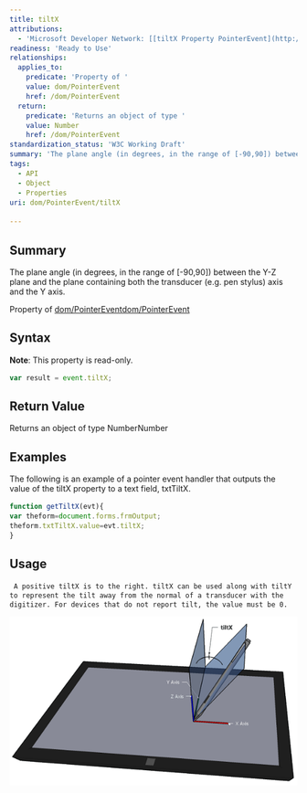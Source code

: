 ```yaml
---
title: tiltX
attributions:
  - 'Microsoft Developer Network: [[tiltX Property PointerEvent](http://msdn.microsoft.com/en-us/library/ie/hh772364(v=vs.85).aspx) Article]'
readiness: 'Ready to Use'
relationships:
  applies_to:
    predicate: 'Property of '
    value: dom/PointerEvent
    href: /dom/PointerEvent
  return:
    predicate: 'Returns an object of type '
    value: Number
    href: /dom/PointerEvent
standardization_status: 'W3C Working Draft'
summary: 'The plane angle (in degrees, in the range of [-90,90]) between the Y-Z plane and the plane containing both the transducer (e.g. pen stylus) axis and the Y axis.'
tags:
  - API
  - Object
  - Properties
uri: dom/PointerEvent/tiltX

---
```

## <span>Summary</span>

The plane angle (in degrees, in the range of [-90,90]) between the Y-Z plane and the plane containing both the transducer (e.g. pen stylus) axis and the Y axis.

Property of [dom/PointerEvent](/dom/PointerEvent)[dom/PointerEvent](/dom/PointerEvent)

## <span>Syntax</span>

**Note**: This property is read-only.

``` js
var result = event.tiltX;
```

## <span>Return Value</span>

Returns an object of type NumberNumber

## <span>Examples</span>

The following is an example of a pointer event handler that outputs the value of the tiltX property to a text field, txtTiltX.

``` js
function getTiltX(evt){
var theform=document.forms.frmOutput;
theform.txtTiltX.value=evt.tiltX;
}
```

## <span>Usage</span>

     A positive tiltX is to the right. tiltX can be used along with tiltY to represent the tilt away from the normal of a transducer with the digitizer. For devices that do not report tilt, the value must be 0.

![caption](/assets/public/2/20/TiltX.png)

